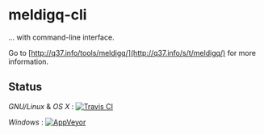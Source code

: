 # meldigq-cli
... with command-line interface.

Go to [http://q37.info/tools/meldigq/](http://q37.info/s/t/meldigq/) for more information.

## Status
*GNU/Linux* & *OS X* : [![Travis CI](https://travis-ci.org/epeios-q37/meldigq-cli.png)](https://travis-ci.org/epeios-q37/meldigq-cli)
 
*Windows* : [![AppVeyor](http://ci.appveyor.com/api/projects/status/github/epeios-q37/meldigq-cli)](http://ci.appveyor.com/project/epeios-q37/meldigq-cli)

